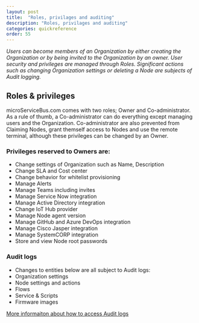 ```yaml
---
layout: post
title:  "Roles, privilages and auditing"
description: "Roles, privilages and auditing"
categories: quickreference
order: 55
---
```

*Users can become members of an Organization by either creating the Organization or by being invited to the Organization by an owner. 
User security and privileges are managed through Roles. Significant actions such as changing Organization settings or deleting a Node are subjects of Audit logging.*

## Roles & privileges
microServiceBus.com comes with two roles; Owner and Co-administrator. As a rule of thumb, a Co-administrator can do everything except managing users and the Organization. Co-administrator are also prevented from Claiming Nodes, grant themself access to Nodes and use the remote terminal, although these privileges can be changed by an Owner.

### Privileges reserved to Owners are:
* Change settings of Organization such as Name, Description
* Change SLA and Cost center
* Change behavior for whitelist provisioning
* Manage Alerts
* Manage Teams including invites
* Manage Service Now integration
* Manage Active Directory integration
* Change IoT Hub provider
* Manage Node agent version
* Manage GitHub and Azure DevOps integration
* Manage Cisco Jasper integration
* Manage SystemCORP integration
* Store and view Node root passwords

### Audit logs
* Changes to entities below are all subject to Audit logs:
* Organization settings
* Node settings and actions
* Flows
* Service & Scripts
* Firmware images 

[More informaiton about how to access Audit logs](https://docs.microservicebus.com/reviewing-the-auditlog)


